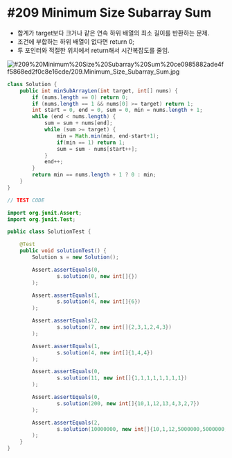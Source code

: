 # #209 Minimum Size Subarray Sum

- 합계가 target보다 크거나 같은 연속 하위 배열의 최소 길이를 반환하는 문제.
- 조건에 부합하는 하위 배열이 없다면 return 0;
- 투 포인터와 적절한 위치에서 return해서 시간복잡도를 줄임.

![#209%20Minimum%20Size%20Subarray%20Sum%20ce0985882ade4ff5868ed2f0c8e16cde/209.Minimum_Size_Subarray_Sum.jpg](#209%20Minimum%20Size%20Subarray%20Sum%20ce0985882ade4ff5868ed2f0c8e16cde/209.Minimum_Size_Subarray_Sum.jpg)

```java
class Solution {
    public int minSubArrayLen(int target, int[] nums) {
        if (nums.length == 0) return 0;
        if (nums.length == 1 && nums[0] >= target) return 1;
        int start = 0, end = 0, sum = 0, min = nums.length + 1;
        while (end < nums.length) {
            sum = sum + nums[end];
            while (sum >= target) {
                min = Math.min(min, end-start+1);
                if(min == 1) return 1;
                sum = sum - nums[start++];
            }
            end++;
        }
        return min == nums.length + 1 ? 0 : min;       
    }
}
```

```java
// TEST CODE

import org.junit.Assert;
import org.junit.Test;

public class SolutionTest {

    @Test
    public void solutionTest() {
        Solution s = new Solution();

        Assert.assertEquals(0,
                s.solution(0, new int[]{})
        );

        Assert.assertEquals(1,
                s.solution(4, new int[]{6})
        );

        Assert.assertEquals(2,
                s.solution(7, new int[]{2,3,1,2,4,3})
        );

        Assert.assertEquals(1,
                s.solution(4, new int[]{1,4,4})
        );

        Assert.assertEquals(0,
                s.solution(11, new int[]{1,1,1,1,1,1,1,1})
        );

        Assert.assertEquals(0,
                s.solution(200, new int[]{10,1,12,13,4,3,2,7})
        );

        Assert.assertEquals(2,
                s.solution(10000000, new int[]{10,1,12,5000000,5000000,4,3,2,7})
        );
    }
}
```